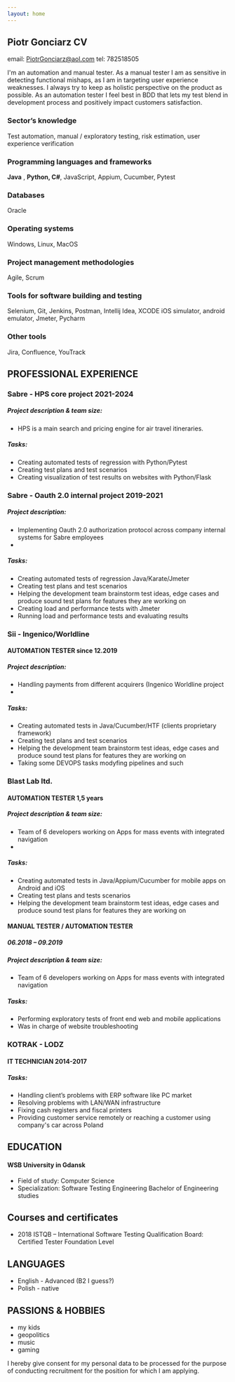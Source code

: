 ```yaml
---
layout: home
---
```


## Piotr Gonciarz CV
email: PiotrGonciarz@aol.com tel: 782518505

I'm an automation and manual tester. As a manual tester I am as sensitive in detecting functional mishaps, as I am in targeting user experience weaknesses. I always try to keep as holistic perspective on the product as possible. As an automation tester I feel best in BDD that lets my test blend in development process and positively impact customers satisfaction.

### Sector’s knowledge
Test automation, manual / exploratory testing, risk estimation, user experience verification

### Programming languages and frameworks
**Java** , **Python, C#**, JavaScript, Appium, Cucumber, Pytest

### Databases

Oracle

### Operating systems
Windows, Linux, MacOS
### Project management methodologies
Agile, Scrum
### Tools for software building and testing
Selenium, Git, Jenkins, Postman, Intellij Idea, XCODE iOS simulator, android emulator, Jmeter, Pycharm
### Other tools
Jira, Confluence, YouTrack

## PROFESSIONAL EXPERIENCE

### Sabre - HPS core project 2021-2024

##### Project description & team size:

- HPS is a main search and pricing engine for air travel itineraries. 

##### Tasks:
- Creating automated tests of regression with Python/Pytest
- Creating test plans and test scenarios
- Creating visualization of test results on websites with Python/Flask

### Sabre - Oauth 2.0 internal project 2019-2021

##### Project description:

- Implementing Oauth 2.0 authorization protocol across company internal systems for Sabre employees
- 
##### Tasks:
- Creating automated tests of regression Java/Karate/Jmeter
- Creating test plans and test scenarios
- Helping the development team brainstorm test ideas, edge cases and produce sound test plans for features they are working on
- Creating load and performance tests with Jmeter
- Running load and performance tests and evaluating results

### Sii - Ingenico/Worldline

#### AUTOMATION TESTER since 12.2019

##### Project description:

- Handling payments from different acquirers (Ingenico Worldline project
- 
##### Tasks:
- Creating automated tests in Java/Cucumber/HTF (clients proprietary framework)
- Creating test plans and test scenarios
- Helping the development team brainstorm test ideas, edge cases and produce sound test plans for features they are working on
- Taking some DEVOPS tasks modyfing pipelines and such

### Blast Lab ltd.

#### AUTOMATION TESTER 1,5 years

##### Project description & team size:

-	Team of 6 developers working on Apps for mass events with integrated navigation
- 
##### Tasks:
- Creating automated tests in Java/Appium/Cucumber for mobile apps on Android and iOS
- Creating test plans and tests scenarios
- Helping the development team brainstorm test ideas, edge cases and produce sound test plans for features they are working on
#### MANUAL TESTER / AUTOMATION TESTER

##### 06.2018 – 09.2019

##### Project description & team size:

- Team of 6 developers working on Apps for mass events with integrated navigation

##### Tasks:
- Performing exploratory tests of front end web and mobile applications
- Was in charge of website troubleshooting

### KOTRAK - LODZ

#### IT TECHNICIAN 2014-2017

##### Tasks:
- Handling client’s problems with ERP software like PC market
- Resolving problems with LAN/WAN infrastructure
- Fixing cash registers and fiscal printers
- Providing customer service remotely or reaching a customer using company's car across Poland

## EDUCATION

#### WSB University in Gdansk

- Field of study: Computer Science
- Specialization: Software Testing Engineering Bachelor of Engineering studies

## Courses and certificates

- 2018 ISTQB – International Software Testing Qualification Board: Certified Tester Foundation Level


## LANGUAGES

- English - Advanced (B2 I guess?)
- Polish - native

## PASSIONS & HOBBIES

- my kids
- geopolitics
- music
- gaming


I hereby give consent for my personal data to be processed for the purpose of conducting recruitment for the position for which I am applying.